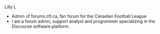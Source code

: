 Lilly L

- Admin of forums.cfl.ca, fan forum for the Canadian Football League
- I am a forum admin, support analyst and programmer specializing in the Discourse software platform.   

<!---
Lillinator/Lillinator is a ✨ special ✨ repository because its `README.md` (this file) appears on your GitHub profile.
You can click the Preview link to take a look at your changes.
--->
